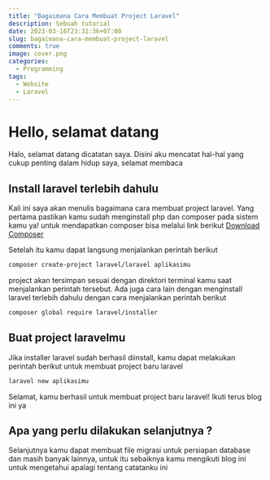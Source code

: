 ```yaml
---
title: "Bagaimana Cara Membuat Project Laravel"
description: Sebuah tutorial
date: 2023-03-16T23:31:36+07:00
slug: bagaimana-cara-membuat-project-laravel
comments: true
image: cover.png
categories:
  - Programming
tags:
  - Website
  - Laravel
---
```


# Hello, selamat datang

Halo, selamat datang dicatatan saya. Disini aku mencatat hal-hal yang cukup penting dalam hidup saya, selamat membaca

## Install laravel terlebih dahulu

Kali ini saya akan menulis bagaimana cara membuat project laravel.
Yang pertama pastikan kamu sudah menginstall php dan composer pada sistem kamu ya!
untuk mendapatkan composer bisa melalui link berikut
[Download Composer](https://getcomposer.org)

Setelah itu kamu dapat langsung menjalankan perintah berikut

```sh
composer create-project laravel/laravel aplikasimu
```

project akan tersimpan sesuai dengan direktori terminal kamu saat menjalankan perintah tersebut. Ada juga cara lain dengan menginstall laravel terlebih dahulu dengan cara menjalankan perintah berikut

```sh
composer global require laravel/installer
```

## Buat project laravelmu

Jika installer laravel sudah berhasil diinstall, kamu dapat melakukan perintah berikut untuk membuat project baru laravel

```sh
laravel new aplikasimu
```

Selamat, kamu berhasil untuk membuat project baru laravel! Ikuti terus blog ini ya

## Apa yang perlu dilakukan selanjutnya ?

Selanjutnya kamu dapat membuat file migrasi untuk persiapan database dan masih banyak lainnya, untuk itu sebaiknya kamu mengikuti blog ini untuk mengetahui apalagi tentang catatanku ini
